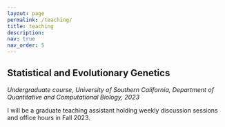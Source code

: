 ```yaml
---
layout: page
permalink: /teaching/
title: teaching
description: 
nav: true
nav_order: 5
---
```


## Statistical and Evolutionary Genetics

*Undergraduate course, University of Southern California, Department of Quantitative and Computational Biology, 2023*

I will be a graduate teaching assistant holding weekly discussion sessions and office hours in Fall 2023.